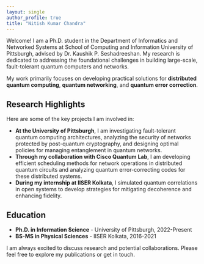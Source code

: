 ```yaml
---
layout: single
author_profile: true
title: "Nitish Kumar Chandra"
---
```


Welcome! I am a Ph.D. student in the Department of Informatics and Networked Systems at School of Computing and Information University of Pittsburgh, advised by Dr. Kaushik P. Seshadreeshan. My research is dedicated to addressing the foundational challenges in building large-scale, fault-tolerant quantum computers and networks.

My work primarily focuses on developing practical solutions for **distributed quantum computing**, **quantum networking**, and **quantum error correction**.

## Research Highlights

Here are some of the key projects I am involved in:

* **At the University of Pittsburgh**, I am investigating fault-tolerant quantum computing architectures, analyzing the security of networks protected by post-quantum cryptography, and designing optimal policies for managing entanglement in quantum networks.
* **Through my collaboration with Cisco Quantum Lab**, I am developing efficient scheduling methods for network operations in distributed quantum circuits and analyzing quantum error-correcting codes for these distributed systems.
* **During my internship at IISER Kolkata**, I simulated quantum correlations in open systems to develop strategies for mitigating decoherence and enhancing fidelity.

## Education
* **Ph.D. in Information Science** - University of Pittsburgh, 2022-Present
* **BS-MS in Physical Sciences** - IISER Kolkata, 2016-2021

I am always excited to discuss research and potential collaborations. Please feel free to explore my publications or get in touch.
